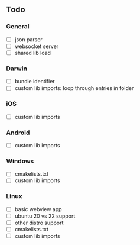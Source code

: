 ## Todo

### General
 - [ ] json parser
 - [ ] websocket server
 - [ ] shared lib load

### Darwin
 - [ ] bundle identifier
 - [ ] custom lib imports: loop through entries in folder

### iOS
 - [ ] custom lib imports

### Android
 - [ ] custom lib imports

### Windows
- [ ] cmakelists.txt
- [ ] custom lib imports

### Linux
- [ ] basic webview app
- [ ] ubuntu 20 vs 22 support
- [ ] other distro support
- [ ] cmakelists.txt
- [ ] custom lib imports
